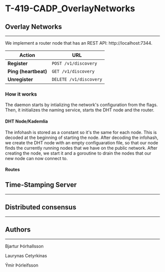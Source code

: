 # T-419-CADP_OverlayNetworks
## Overlay Networks
---
We implement a router node that has an REST API: http://localhost:7344.

|Action|URL|
|-|-|
| **Register** | `POST /v1/discovery` 
**Ping (heartbeat)** | `GET /v1/discovery` 
**Unregister** | `DELETE /v1/discovery`

### How it works
The daemon starts by intializing the network's configuration from the flags. Then, it initializes the naming service, starts the DHT node and the router.

#### DHT Node/Kademlia
The infohash is stored as a constant so it's the same for each node. This is decoded at the beginning of starting the node. After decoding the infohash, we create the DHT node with an empty configuaration file, so that our node finds the currently running nodes that we have on the public network.
After creating the node, we start it and a goroutine to drain the nodes that our new node can now connect to.

#### Routes

## Time-Stamping Server
---


## Distributed consensus
---

## Authors
---
Bjartur Þórhallsson

Laurynas Cetyrkinas

Ýmir Þórleifsson